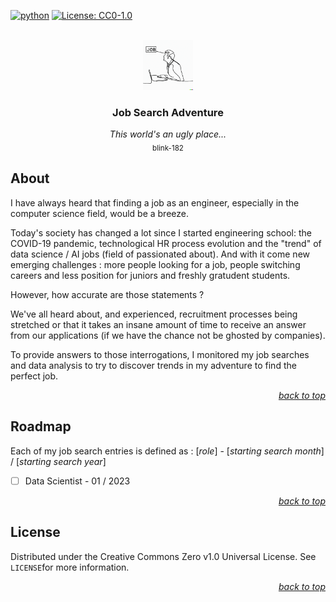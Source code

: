 <div id="top"></div>

<!-- PROJECT SHIELDS -->

[![python](https://badges.aleen42.com/src/python.svg)](https://www.python.org/)
[![License: CC0-1.0](https://img.shields.io/badge/License-CC0_1.0-lightgrey.svg)](http://creativecommons.org/publicdomain/zero/1.0/)

<!-- PROJECT LOGO -->

<br />

<div align="center">
    <a href="https://github.com/Luunynliny/jsa">
        <img src="imgs/jsa_logo.png" alt="Logo" height="80">
    </a>
    <h3 align="center">Job Search Adventure</h3>
    <p align="center">
        <i>This world's an ugly place...</i>
        <br><sub>blink-182</sub>
    </p>
</div>

<!-- ABOUT THE PROJECT -->

## About

I have always heard that finding a job as an engineer, especially in the computer science field, would be a breeze.

Today's society has changed a lot since I started engineering school: the COVID-19 pandemic, technological HR process evolution and the "trend" of data science / AI jobs (field of passionated about).
And with it come new emerging challenges : more people looking for a job, people switching careers and less position for juniors and freshly gratudent students.

However, how accurate are those statements ?

We've all heard about,  and experienced,  recruitment processes being stretched or that it takes an insane amount of time to receive an answer from our applications (if we have the chance not be ghosted by companies). 

To provide answers to those interrogations, I monitored my job searches and data analysis to try to discover trends in my adventure to find the perfect job. 

<p align="right"><a href="#top"><i>back to top</i></a></p>

<!-- ROADMAP -->

## Roadmap

Each of my job search entries is defined as : [*role*] - [*starting search month*] / [*starting search year*]

- [ ] Data Scientist - 01 / 2023

<p align="right"><a href="#top"><i>back to top</i></a></p>

## License

Distributed under the Creative Commons Zero v1.0 Universal License. See `LICENSE`for more information.

<p align="right"><a href="#top"><i>back to top</i></a></p>